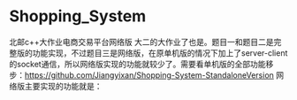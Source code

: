 # Shopping_System
北邮c++大作业电商交易平台网络版
大二的大作业了也是。题目一和题目二是完整版的功能实现，不过题目三是网络版，在原单机版的情况下加上了server-client的socket通信，所以网络版实现的功能就较少了。需要看单机版的全部功能移步：https://github.com/Jiangyixan/Shopping-System-StandaloneVersion
网络版主要实现的功能就是：
